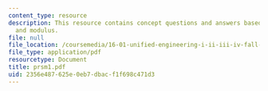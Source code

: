 ```yaml
---
content_type: resource
description: This resource contains concept questions and answers based on cross section
  and modulus.
file: null
file_location: /coursemedia/16-01-unified-engineering-i-ii-iii-iv-fall-2005-spring-2006/2356e487625e0eb7dbacf1f698c471d3_prsm1.pdf
file_type: application/pdf
resourcetype: Document
title: prsm1.pdf
uid: 2356e487-625e-0eb7-dbac-f1f698c471d3
---
```

